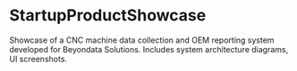 # StartupProductShowcase
Showcase of a CNC machine data collection and OEM reporting system developed for Beyondata Solutions. Includes system architecture diagrams, UI screenshots.
